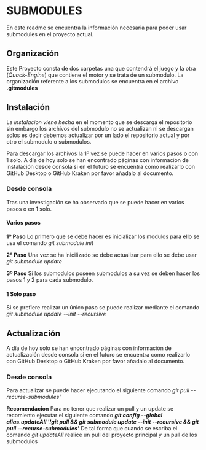 # SUBMODULES

En este readme se encuentra la información necesaria para poder usar submodules en el proyecto actual.

## Organización

Este Proyecto consta de dos carpetas una que contendrá el juego y la otra (*Quack-Engine*) que contiene el motor y se trata de un submodulo.
La organización referente a los submodulos se encuentra en el archivo **.gitmodules**

## Instalación

La *instalacion viene hecha* en el momento que se descargá el repositorio sin embargo los archivos del submodulo no se actualizan ni se descargan solos es decir debemos actualizar por un lado el repositorio actual y por otro el submodulo o submodulos.

Para descargar los archivos la 1º vez se puede hacer en varios pasos o con 1 solo.
A día de hoy solo se han encontrado páginas con información de instalación desde consola si en el futuro se encuentra como realizarlo con GitHub Desktop o GitHub Kraken por favor añadalo al documento.

### Desde consola

Tras una investigación se ha observado que se puede hacer en varios pasos o en 1 solo.
#### Varios pasos

**1º Paso** Lo primero que se debe hacer es inicializar los modulos para ello se usa el comando *git submodule init*

**2º Paso** Una vez se ha inicilizado se debe actualizar para ello se debe usar *git submodule update*

**3º Paso** Si los submodulos poseen submodulos a su vez se deben hacer los pasos 1 y 2 para cada submodulo.

#### 1 Solo paso

Si se prefiere realizar un único paso se puede realizar mediante el comando *git submodule update --init --recursive* 

## Actualización
A día de hoy solo se han encontrado páginas con información de actualización desde consola si en el futuro se encuentra como realizarlo con GitHub Desktop o GitHub Kraken por favor añadalo al documento.

### Desde consola

Para actualizar se puede hacer ejecutando el siguiente comando *git pull --recurse-submodules'*

**Recomendacion**
Para no tener que realizar un pull y un update se recomiento ejecutar el siguiente comando ***git config --global alias.updateAll '!git pull && git submodule update --init --recursive && git pull --recurse-submodules'***
De tal forma que cuando se escriba el comando *git updateAll* realice un pull del proyecto principal y un pull de los submodulos
